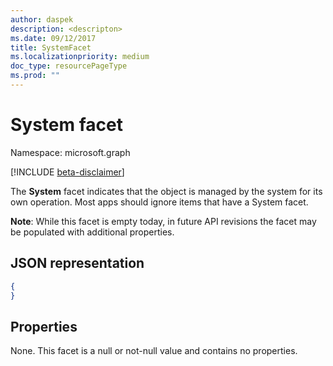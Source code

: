 ```yaml
---
author: daspek
description: <descripton>
ms.date: 09/12/2017
title: SystemFacet
ms.localizationpriority: medium
doc_type: resourcePageType
ms.prod: ""
---
```

# System facet

Namespace: microsoft.graph

[!INCLUDE [beta-disclaimer](../../includes/beta-disclaimer.md)]

The **System** facet indicates that the object is managed by the system for its own operation.
Most apps should ignore items that have a System facet.

**Note**: While this facet is empty today, in future API revisions the facet may be populated with additional properties.

## JSON representation

<!-- { "blockType": "resource", "@type": "microsoft.graph.systemFacet", "@type.aka": "microsoft.graph.systemFacet" } -->

```json
{
}
```

## Properties

None. This facet is a null or not-null value and contains no properties.

<!--
{
  "type": "#page.annotation",
  "section": "documentation",
  "tocPath": "Facets/System",
  "suppressions": []
}
-->


